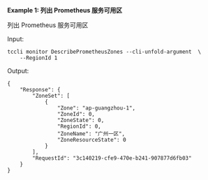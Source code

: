 **Example 1: 列出 Prometheus 服务可用区**

列出 Prometheus 服务可用区

Input: 

```
tccli monitor DescribePrometheusZones --cli-unfold-argument  \
    --RegionId 1
```

Output: 
```
{
    "Response": {
        "ZoneSet": [
            {
                "Zone": "ap-guangzhou-1",
                "ZoneId": 0,
                "ZoneState": 0,
                "RegionId": 0,
                "ZoneName": "广州一区",
                "ZoneResourceState": 0
            }
        ],
        "RequestId": "3c140219-cfe9-470e-b241-907877d6fb03"
    }
}
```

